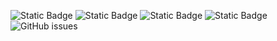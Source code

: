 ![Static Badge](https://img.shields.io/badge/blacklists-60-000000) ![Static Badge](https://img.shields.io/badge/blacklisted-2637467-cc0000) ![Static Badge](https://img.shields.io/badge/whitelisted-2245-00CC00) ![Static Badge](https://img.shields.io/badge/streaming_blacklist-28107-000000) ![GitHub issues](https://img.shields.io/github/issues/fabriziosalmi/blacklists)
